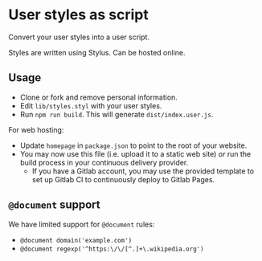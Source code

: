 # User styles as script

Convert your user styles into a user script.

Styles are written using Stylus. Can be hosted online.

## Usage

* Clone or fork and remove personal information.
* Edit `lib/styles.styl` with your user styles.
* Run `npm run build`. This will generate `dist/index.user.js`.

For web hosting:

* Update `homepage` in `package.json` to point to the root of your website.
* You may now use this file (i.e. upload it to a static web site) *or* run the build process in your continuous delivery provider.
  * If you have a Gitlab account, you may use the provided template to set up Gitlab CI to continuously deploy to Gitlab Pages.

## `@document` support

We have limited support for `@document` rules:

* `@document domain('example.com')`
* `@document regexp('^https:\/\/[^.]+\.wikipedia.org')`
